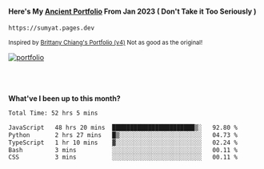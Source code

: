 #### Here's My [Ancient Portfolio](https://sumyat.pages.dev) From Jan 2023 ( Don't Take it Too Seriously ) 
````bash
https://sumyat.pages.dev 
````

<sub>Inspired by [Brittany Chiang's Portfolio (v4)](https://v4.brittanychiang.com/) Not as good as the original!</sub>


<a href='https://sumyat.pages.dev/'>
    <img src='https://github.com/sumyat-aung/sumyat-aung/assets/108873224/c9b4f2be-c585-4dd3-84e1-692c3854a6d8' alt='portfolio' align='center' />
</a>


<br />
<br />


<br />
<br />

**What've I been up to this month?**

<!--START_SECTION:waka-->

```txt
Total Time: 52 hrs 5 mins

JavaScript   48 hrs 20 mins  ███████████████████████▒░   92.80 %
Python       2 hrs 27 mins   █▒░░░░░░░░░░░░░░░░░░░░░░░   04.73 %
TypeScript   1 hr 10 mins    ▓░░░░░░░░░░░░░░░░░░░░░░░░   02.24 %
Bash         3 mins          ░░░░░░░░░░░░░░░░░░░░░░░░░   00.11 %
CSS          3 mins          ░░░░░░░░░░░░░░░░░░░░░░░░░   00.11 %
```

<!--END_SECTION:waka-->




